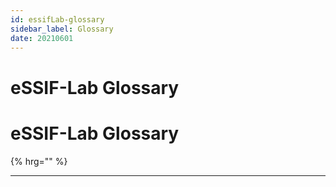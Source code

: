 ```yaml
---
id: essifLab-glossary
sidebar_label: Glossary
date: 20210601
---
```


# eSSIF-Lab Glossary


# eSSIF-Lab Glossary

{% hrg="" %}

---
